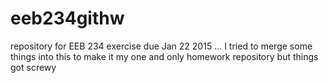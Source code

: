 # eeb234githw
repository for EEB 234 exercise due Jan 22 2015
...
I tried to merge some things into this to make it my one and only homework repository but things got screwy
